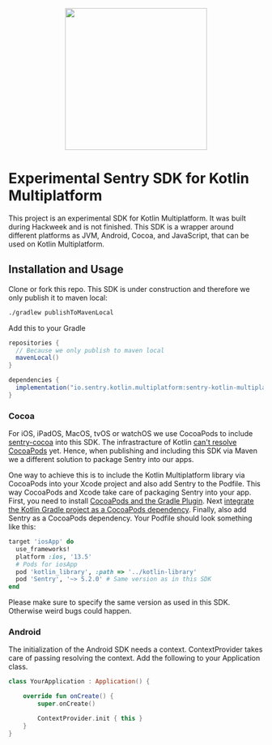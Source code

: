 <p align="center">
    <a href="https://sentry.io" target="_blank" align="center">
        <img src="https://sentry-brand.storage.googleapis.com/sentry-logo-black.png" width="280">
    </a>
<br/>
    <h1>Experimental Sentry SDK for Kotlin Multiplatform</h1>
</p>

This project is an experimental SDK for Kotlin Multiplatform. It was built during Hackweek and is not finished.
This SDK is a wrapper around different platforms as JVM, Android, Cocoa, and JavaScript, that can be used on Kotlin Multiplatform.

## Installation and Usage

Clone or fork this repo. This SDK is under construction and therefore we only publish it to maven local:

```sh
./gradlew publishToMavenLocal
```

Add this to your Gradle

```gradle
repositories {
  // Because we only publish to maven local
  mavenLocal()
}

dependencies {
  implementation("io.sentry.kotlin.multiplatform:sentry-kotlin-multiplatform:0.0.1")
}

```

### Cocoa

For iOS, iPadOS, MacOS, tvOS or watchOS we use CocoaPods to include [sentry-cocoa](https://github.com/getsentry/sentry-cocoa) into this SDK.
The infrastracture of Kotlin [can't resolve CocoaPods](https://kotlinlang.org/docs/reference/native/cocoapods.html#current-limitations) yet.
Hence, when publishing and including this SDK via Maven we a different solution to package Sentry into our apps.

One way to achieve this is to include the Kotlin Multiplatform library via CocoaPods into your Xcode project and also add Sentry to the Podfile. This way CocoaPods and Xcode take care of packaging Sentry into your app.
First, you need to install [CocoaPods and the Gradle Plugin](https://github.com/JetBrains/kotlin-native/blob/master/COCOAPODS.md#install-the-cocoapods-dependency-manager-and-plugin).
Next [integrate the Kotlin Gradle project as a CocoaPods dependency](https://github.com/JetBrains/kotlin-native/blob/master/COCOAPODS.md#use-a-kotlin-gradle-project-as-a-cocoapods-dependency).
Finally, also add Sentry as a CocoaPods dependency. Your Podfile should look something like this:

```ruby
target 'iosApp' do
  use_frameworks!
  platform :ios, '13.5'
  # Pods for iosApp
  pod 'kotlin_library', :path => '../kotlin-library'
  pod 'Sentry', '~> 5.2.0' # Same version as in this SDK
end
```

Please make sure to specify the same version as used in this SDK. Otherwise weird bugs could happen.

### Android

The initialization of the Android SDK needs a context. ContextProvider takes care of passing resolving the context.
Add the following to your Application class.

```Kotlin
class YourApplication : Application() {

    override fun onCreate() {
        super.onCreate()

        ContextProvider.init { this }
    }
}
```
